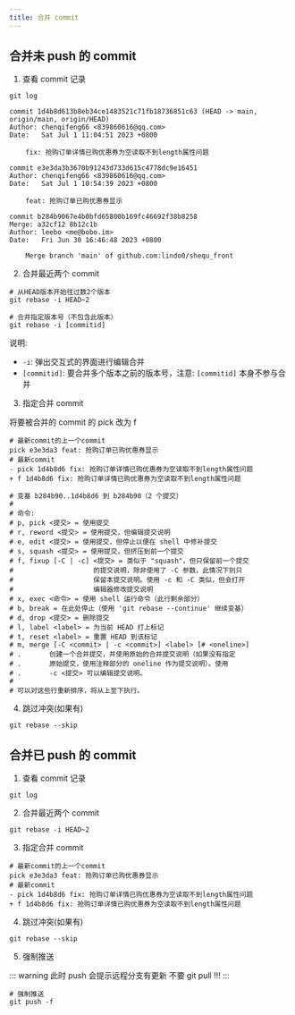 ```yaml
---
title: 合并 commit
---
```


## 合并未 push 的 commit

1. 查看 commit 记录

```git
git log
```

```git{1,7,13}
commit 1d4b8d613b8eb34ce1483521c71fb18736851c63 (HEAD -> main, origin/main, origin/HEAD)
Author: chenqifeng66 <839860616@qq.com>
Date:   Sat Jul 1 11:04:51 2023 +0800

    fix: 抢购订单详情已购优惠券为空读取不到length属性问题

commit e3e3da3b3670b91243d733d615c4778dc9e16451
Author: chenqifeng66 <839860616@qq.com>
Date:   Sat Jul 1 10:54:39 2023 +0800

    feat: 抢购订单已购优惠券显示

commit b284b9067e4b0bfd65800b169fc46692f38b8258
Merge: a32cf12 8b12c1b
Author: leebo <me@bobo.im>
Date:   Fri Jun 30 16:46:48 2023 +0800

    Merge branch 'main' of github.com:lindo0/shequ_front

```

2. 合并最近两个 commit

```git
# 从HEAD版本开始往过数2个版本
git rebase -i HEAD~2

# 合并指定版本号（不包含此版本）
git rebase -i [commitid]
```

说明:

- `-i`: 弹出交互式的界面进行编辑合并
- `[commitid]`: 要合并多个版本之前的版本号，注意: `[commitid]` 本身不参与合并

3. 指定合并 commit

将要被合并的 commit 的 pick 改为 f

```git
# 最新commit的上一个commit
pick e3e3da3 feat: 抢购订单已购优惠券显示
# 最新commit
- pick 1d4b8d6 fix: 抢购订单详情已购优惠券为空读取不到length属性问题
+ f 1d4b8d6 fix: 抢购订单详情已购优惠券为空读取不到length属性问题

# 变基 b284b90..1d4b8d6 到 b284b90（2 个提交）
#
# 命令:
# p, pick <提交> = 使用提交
# r, reword <提交> = 使用提交，但编辑提交说明
# e, edit <提交> = 使用提交，但停止以便在 shell 中修补提交
# s, squash <提交> = 使用提交，但挤压到前一个提交
# f, fixup [-C | -c] <提交> = 类似于 "squash"，但只保留前一个提交
#                    的提交说明，除非使用了 -C 参数，此情况下则只
#                    保留本提交说明。使用 -c 和 -C 类似，但会打开
#                    编辑器修改提交说明
# x, exec <命令> = 使用 shell 运行命令（此行剩余部分）
# b, break = 在此处停止（使用 'git rebase --continue' 继续变基）
# d, drop <提交> = 删除提交
# l, label <label> = 为当前 HEAD 打上标记
# t, reset <label> = 重置 HEAD 到该标记
# m, merge [-C <commit> | -c <commit>] <label> [# <oneline>]
# .       创建一个合并提交，并使用原始的合并提交说明（如果没有指定
# .       原始提交，使用注释部分的 oneline 作为提交说明）。使用
# .       -c <提交> 可以编辑提交说明。
#
# 可以对这些行重新排序，将从上至下执行。
```

4. 跳过冲突(如果有)

```git
git rebase --skip
```

## 合并已 push 的 commit

1. 查看 commit 记录

```git
git log
```

2. 合并最近两个 commit

```git
git rebase -i HEAD~2
```

3. 指定合并 commit

```git
# 最新commit的上一个commit
pick e3e3da3 feat: 抢购订单已购优惠券显示
# 最新commit
- pick 1d4b8d6 fix: 抢购订单详情已购优惠券为空读取不到length属性问题
+ f 1d4b8d6 fix: 抢购订单详情已购优惠券为空读取不到length属性问题
```

4. 跳过冲突(如果有)

```git
git rebase --skip
```

5. 强制推送

::: warning
此时 push 会提示远程分支有更新 不要 git pull !!!
:::

```git
# 强制推送
git push -f
```
